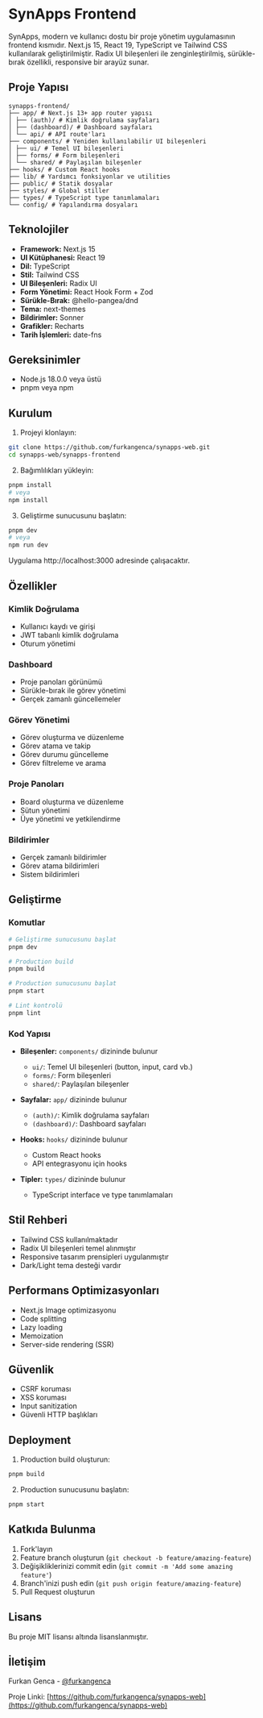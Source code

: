 # SynApps Frontend

SynApps, modern ve kullanıcı dostu bir proje yönetim uygulamasının frontend kısmıdır. Next.js 15, React 19, TypeScript ve Tailwind CSS kullanılarak geliştirilmiştir. Radix UI bileşenleri ile zenginleştirilmiş, sürükle-bırak özellikli, responsive bir arayüz sunar.

## Proje Yapısı

```
synapps-frontend/
├── app/ # Next.js 13+ app router yapısı
│ ├── (auth)/ # Kimlik doğrulama sayfaları
│ ├── (dashboard)/ # Dashboard sayfaları
│ └── api/ # API route'ları
├── components/ # Yeniden kullanılabilir UI bileşenleri
│ ├── ui/ # Temel UI bileşenleri
│ ├── forms/ # Form bileşenleri
│ └── shared/ # Paylaşılan bileşenler
├── hooks/ # Custom React hooks
├── lib/ # Yardımcı fonksiyonlar ve utilities
├── public/ # Statik dosyalar
├── styles/ # Global stiller
├── types/ # TypeScript type tanımlamaları
└── config/ # Yapılandırma dosyaları
```


## Teknolojiler

- **Framework:** Next.js 15
- **UI Kütüphanesi:** React 19
- **Dil:** TypeScript
- **Stil:** Tailwind CSS
- **UI Bileşenleri:** Radix UI
- **Form Yönetimi:** React Hook Form + Zod
- **Sürükle-Bırak:** @hello-pangea/dnd
- **Tema:** next-themes
- **Bildirimler:** Sonner
- **Grafikler:** Recharts
- **Tarih İşlemleri:** date-fns

## Gereksinimler

- Node.js 18.0.0 veya üstü
- pnpm veya npm

## Kurulum

1. Projeyi klonlayın:
```bash
git clone https://github.com/furkangenca/synapps-web.git
cd synapps-web/synapps-frontend
```

2. Bağımlılıkları yükleyin:
```bash
pnpm install
# veya
npm install
```

3. Geliştirme sunucusunu başlatın:
```bash
pnpm dev
# veya
npm run dev
```

Uygulama http://localhost:3000 adresinde çalışacaktır.

## Özellikler

### Kimlik Doğrulama
- Kullanıcı kaydı ve girişi
- JWT tabanlı kimlik doğrulama
- Oturum yönetimi

### Dashboard
- Proje panoları görünümü
- Sürükle-bırak ile görev yönetimi
- Gerçek zamanlı güncellemeler

### Görev Yönetimi
- Görev oluşturma ve düzenleme
- Görev atama ve takip
- Görev durumu güncelleme
- Görev filtreleme ve arama

### Proje Panoları
- Board oluşturma ve düzenleme
- Sütun yönetimi
- Üye yönetimi ve yetkilendirme

### Bildirimler
- Gerçek zamanlı bildirimler
- Görev atama bildirimleri
- Sistem bildirimleri

## Geliştirme

### Komutlar

```bash
# Geliştirme sunucusunu başlat
pnpm dev

# Production build
pnpm build

# Production sunucusunu başlat
pnpm start

# Lint kontrolü
pnpm lint
```

### Kod Yapısı

- **Bileşenler:** `components/` dizininde bulunur
  - `ui/`: Temel UI bileşenleri (button, input, card vb.)
  - `forms/`: Form bileşenleri
  - `shared/`: Paylaşılan bileşenler

- **Sayfalar:** `app/` dizininde bulunur
  - `(auth)/`: Kimlik doğrulama sayfaları
  - `(dashboard)/`: Dashboard sayfaları

- **Hooks:** `hooks/` dizininde bulunur
  - Custom React hooks
  - API entegrasyonu için hooks

- **Tipler:** `types/` dizininde bulunur
  - TypeScript interface ve type tanımlamaları

## Stil Rehberi

- Tailwind CSS kullanılmaktadır
- Radix UI bileşenleri temel alınmıştır
- Responsive tasarım prensipleri uygulanmıştır
- Dark/Light tema desteği vardır

## Performans Optimizasyonları

- Next.js Image optimizasyonu
- Code splitting
- Lazy loading
- Memoization
- Server-side rendering (SSR)

## Güvenlik

- CSRF koruması
- XSS koruması
- Input sanitization
- Güvenli HTTP başlıkları

## Deployment

1. Production build oluşturun:
```bash
pnpm build
```

2. Production sunucusunu başlatın:
```bash
pnpm start
```

## Katkıda Bulunma

1. Fork'layın
2. Feature branch oluşturun (`git checkout -b feature/amazing-feature`)
3. Değişikliklerinizi commit edin (`git commit -m 'Add some amazing feature'`)
4. Branch'inizi push edin (`git push origin feature/amazing-feature`)
5. Pull Request oluşturun

## Lisans

Bu proje MIT lisansı altında lisanslanmıştır.

## İletişim

Furkan Genca - [@furkangenca](https://github.com/furkangenca)

Proje Linki: [https://github.com/furkangenca/synapps-web](https://github.com/furkangenca/synapps-web)
